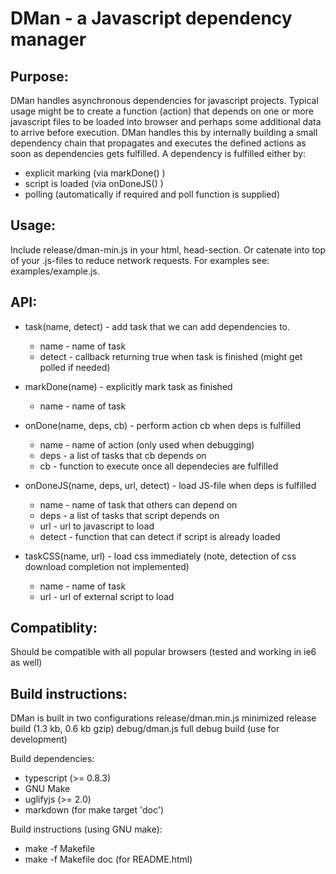 DMan - a Javascript dependency manager
======================================

Purpose:
--------
 DMan handles asynchronous dependencies for javascript projects.
 Typical usage might be to create a function (action) that depends on one or more javascript files to
 be loaded into browser and perhaps some additional data to arrive before execution.
 DMan handles this by internally building a small dependency chain that propagates and executes
 the defined actions as soon as dependencies gets fulfilled.
 A dependency is fulfilled either by:

  * explicit marking (via markDone() )
  * script is loaded (via onDoneJS() )
  * polling (automatically if required and poll function is supplied)

Usage:
------
 Include release/dman-min.js in your html, head-section.
 Or catenate into top of your .js-files to reduce network requests.
 For examples see: examples/example.js.


API:
----

 * task(name, detect) - add task that we can add dependencies to.

	- name - name of task
	- detect - callback returning true when task is finished (might get polled if needed)

 * markDone(name) - explicitly mark task as finished

	- name - name of task

 * onDone(name, deps, cb) - perform action cb when deps is fulfilled

	- name - name of action (only used when debugging)
	- deps - a list of tasks that cb depends on
	- cb - function to execute once all dependecies are fulfilled

 * onDoneJS(name, deps, url, detect) - load JS-file when deps is fulfilled

	- name - name of task that others can depend on
	- deps - a list of tasks that script depends on
	- url - url to javascript to load
	- detect - function that can detect if script is already loaded

 * taskCSS(name, url) - load css immediately (note, detection of css download completion not implemented)

	- name - name of task
	- url - url of external script to load

Compatiblity:
-------------
 Should be compatible with all popular browsers (tested and working in ie6 as well)

Build instructions:
-------------------

DMan is built in two configurations
 release/dman.min.js minimized release build (1.3 kb, 0.6 kb gzip)
 debug/dman.js full debug build (use for development)


Build dependencies:

 * typescript (>= 0.8.3)
 * GNU Make
 * uglifyjs (>= 2.0)
 * markdown (for make target 'doc')

Build instructions (using GNU make):

 * make -f Makefile
 * make -f Makefile doc (for README.html)
